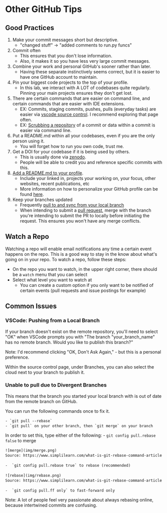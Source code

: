 # Other GitHub Tips

## Good Practices

1. Make your commit messages short but descriptive.
    - "changed stuff" -> "added comments to run.py funcs"
2. Commit often
    - This ensures that you don't lose information.
    - Also, it makes it so you have less very large commit messages.
2. Combine your work and personal GitHub's sooner rather than later.
    - Having these separate instinctively seems correct, but it is easier to have one GitHub account to maintain.
3. Pin your biggest code projects to the top of your profile.
    - In this lab, we interact with A LOT of codebases quite regularly. Pinning your main projects ensures they don't get lost.
4. There are certain commands that are easier on command line, and certain commands that are easier with IDE extensions.
    - EX: Commits, staging commits, pushes, pulls (everyday tasks) are easier via [vscode source control](vscode.md). I recommend exploring that page often.
    - EX: [Scrubbing a repository](github-scrub.md) of a commit or data within a commit is easier via command line.
5. Put a README.md within all your codebases, even if you are the only person using it.
    - You will forget how to run you own code, trust me.
6. Get a DOI for your codebase if it is being used by others.
    - This is usually done via [zenodo](zenodo.md).
    - People will be able to credit you and reference specific commits with this.
7. [Add a README.md to your profile](https://docs.github.com/en/account-and-profile/setting-up-and-managing-your-github-profile/customizing-your-profile/managing-your-profile-readme).
    - Include your linked in, projects your working on, your focus, other websites, recent publications, etc
    - More information on how to personalize your GitHub profile can be found [here](https://docs.github.com/en/account-and-profile/setting-up-and-managing-your-github-profile/customizing-your-profile/personalizing-your-profile).
8. Keep your branches updated
    - Frequently [pull to and sync from your local branch](https://docs.github.com/en/desktop/working-with-your-remote-repository-on-github-or-github-enterprise/syncing-your-branch-in-github-desktop)
    - When intending to submit a [pull request](https://docs.github.com/en/pull-requests/collaborating-with-pull-requests/proposing-changes-to-your-work-with-pull-requests/about-pull-requests), merge with the branch you're intending to submit the PR to locally before initiating the request. This ensures you won't have any merge conflicts.


## Watch a Repo 

Watching a repo will enable email notifications any time a certain event happens on the repo. This is a good way to stay in the know about what's going on in your repo. To watch a repo, follow these steps:

- On the repo you want to watch, in the upper right corner, there should be a `watch` menu that you can select
- Select what level you want to watch at
    * You can create a custom option if you only want to be notified of certain events (pull requests and issue postings for example)

## Common Issues

### VSCode: Pushing from a Local Branch 

If your branch doesn't exist on the remote repository, you'll need to select "OK" when VSCode prompts you with "The branch "your_branch_name" has no remote branch. Would you like to publish this branch?" 

Note: I'd recommend clicking "OK, Don't Ask Again," - but this is a personal preference.

Within the source control page, under Branches, you can also select the cloud next to your branch to publish it.

### Unable to pull due to Divergent Branches

This means that the branch you started your local branch with is out of date from the remote branch on GitHub.

You can run the following commands once to fix it.

    - `git pull --rebase`
    - `git pull` on your other branch, then `git merge` on your branch


In order to set this, type either of the following:
    -  `git config pull.rebase false` to merge 

    ![merge](img/merge.png)
    Source: https://www.simplilearn.com/what-is-git-rebase-command-article

    -  `git config pull.rebase true` to rebase (recommended)

    ![rebase](img/rebase.png)
    Source: https://www.simplilearn.com/what-is-git-rebase-command-article

    -  `git config pull.ff only` to fast-forward only

Note: A lot of people feel very passionate about always rebasing online, because intertwined commits are confusing.
